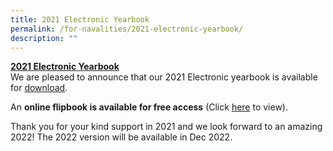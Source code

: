 ```yaml
---
title: 2021 Electronic Yearbook
permalink: /for-navalities/2021-electronic-yearbook/
description: ""
---
```

<p><u><strong>2021 Electronic Yearbook<br /></strong></u>We are pleased to announce that our 2021 Electronic yearbook is available for&nbsp;<a href="https://drive.google.com/drive/folders/1Nz8hISJdGzdwJt6gkyXvSQHi2-lThDcB?usp=sharing">download</a>.</p>
<p>An&nbsp;<strong>online flipbook is available for free access</strong>&nbsp;(Click&nbsp;<a href="https://issuu.com/touche-design/docs/nbss_mag21_291121_n">here</a>&nbsp;to view).</p>
<p>Thank you for your kind support in 2021 and we look forward to an amazing 2022! The 2022 version will be available in Dec 2022.</p>